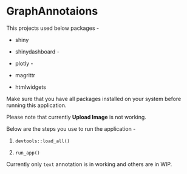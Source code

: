 # GraphAnnotaions

This projects used below packages -

-   shiny

-   shinydashboard -

-   plotly -

-   magrittr

-   htmlwidgets

Make sure that you have all packages installed on your system before running this application.

Please note that currently **Upload Image** is not working.

Below are the steps you use to run the application -

1.  `devtools::load_all()`

2.  `run_app()`

Currently only `text` annotation is in working and others are in WIP.
